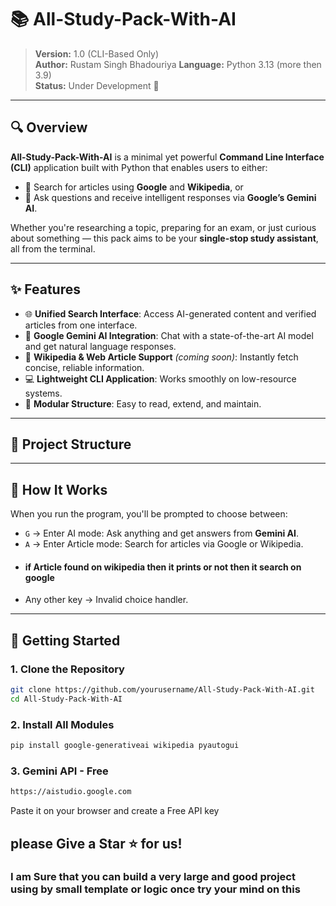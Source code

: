 # 📚 All-Study-Pack-With-AI

> **Version:** 1.0 (CLI-Based Only)  
> **Author:** Rustam Singh Bhadouriya
> **Language:** Python 3.13 (more then 3.9)  
> **Status:** Under Development 🚧

---

## 🔍 Overview

**All-Study-Pack-With-AI** is a minimal yet powerful **Command Line Interface (CLI)** application built with Python that enables users to either:

- 🔎 Search for articles using **Google** and **Wikipedia**, or  
- 🤖 Ask questions and receive intelligent responses via **Google’s Gemini AI**.

Whether you're researching a topic, preparing for an exam, or just curious about something — this pack aims to be your **single-stop study assistant**, all from the terminal.

---

## ✨ Features

- 🌐 **Unified Search Interface**: Access AI-generated content and verified articles from one interface.
- 🧠 **Google Gemini AI Integration**: Chat with a state-of-the-art AI model and get natural language responses.
- 📖 **Wikipedia & Web Article Support** *(coming soon)*: Instantly fetch concise, reliable information.
- 💻 **Lightweight CLI Application**: Works smoothly on low-resource systems.
- 🔌 **Modular Structure**: Easy to read, extend, and maintain.

---

## 📂 Project Structure

---

## 🧠 How It Works

When you run the program, you'll be prompted to choose between:

- `G` → Enter AI mode: Ask anything and get answers from **Gemini AI**.
- `A` → Enter Article mode: Search for articles via Google or Wikipedia.
- #### if Article found on wikipedia then it prints or not then it search on google
- Any other key → Invalid choice handler.

---

## 🚀 Getting Started

### 1. Clone the Repository

```bash 
git clone https://github.com/yourusername/All-Study-Pack-With-AI.git
cd All-Study-Pack-With-AI
```
### 2. Install All Modules

```bash
pip install google-generativeai wikipedia pyautogui
```
### 3. Gemini API - Free
```bash
https://aistudio.google.com
```
<p>Paste it on your browser and create a Free API key</p>

## please Give a Star ⭐ for us!
### I am Sure that you can build a very large and good project using by small template or logic once try your mind on this


